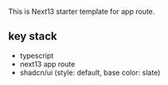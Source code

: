 This is Next13 starter template for app route.

## key stack
- typescript
- next13 app route
- shadcn/ui (style: default, base color: slate)
